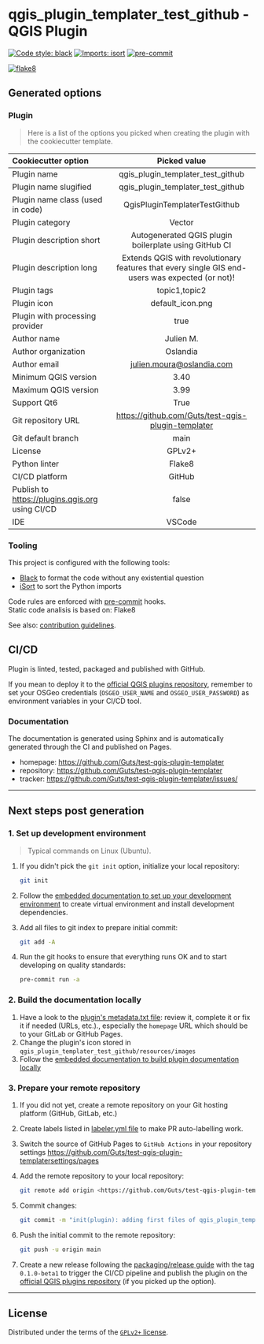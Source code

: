 # qgis_plugin_templater_test_github - QGIS Plugin

[![Code style: black](https://img.shields.io/badge/code%20style-black-000000.svg)](https://github.com/psf/black)
[![Imports: isort](https://img.shields.io/badge/%20imports-isort-%231674b1?style=flat&labelColor=ef8336)](https://pycqa.github.io/isort/)
[![pre-commit](https://img.shields.io/badge/pre--commit-enabled-brightgreen?logo=pre-commit&logoColor=white)](https://github.com/pre-commit/pre-commit)


[![flake8](https://img.shields.io/badge/linter-flake8-green)](https://flake8.pycqa.org/)

## Generated options

### Plugin

> Here is a list of the options you picked when creating the plugin with the cookiecutter template.

| Cookiecutter option | Picked value |
| :------------------ | :----------: |
| Plugin name | qgis_plugin_templater_test_github |
| Plugin name slugified | qgis_plugin_templater_test_github |
| Plugin name class (used in code) | QgisPluginTemplaterTestGithub |
| Plugin category | Vector |
| Plugin description short | Autogenerated QGIS plugin boilerplate using GitHub CI |
| Plugin description long | Extends QGIS with revolutionary features that every single GIS end-users was expected (or not)! |
| Plugin tags | topic1,topic2 |
| Plugin icon | default_icon.png |
| Plugin with processing provider | true |
| Author name | Julien M. |
| Author organization | Oslandia |
| Author email | julien.moura@oslandia.com |
| Minimum QGIS version | 3.40 |
| Maximum QGIS version | 3.99 |
| Support Qt6 | True |
| Git repository URL | https://github.com/Guts/test-qgis-plugin-templater |
| Git default branch | main |
| License | GPLv2+ |
| Python linter | Flake8 |
| CI/CD platform | GitHub |
| Publish to <https://plugins.qgis.org> using CI/CD | false |
| IDE | VSCode |

### Tooling

This project is configured with the following tools:

- [Black](https://black.readthedocs.io/en/stable/) to format the code without any existential question
- [iSort](https://pycqa.github.io/isort/) to sort the Python imports

Code rules are enforced with [pre-commit](https://pre-commit.com/) hooks.  
Static code analisis is based on: Flake8

See also: [contribution guidelines](CONTRIBUTING.md).

## CI/CD

Plugin is linted, tested, packaged and published with GitHub.

If you mean to deploy it to the [official QGIS plugins repository](https://plugins.qgis.org/), remember to set your OSGeo credentials (`OSGEO_USER_NAME` and `OSGEO_USER_PASSWORD`) as environment variables in your CI/CD tool.


### Documentation

The documentation is generated using Sphinx and is automatically generated through the CI and published on Pages.

- homepage: <https://github.com/Guts/test-qgis-plugin-templater>
- repository: <https://github.com/Guts/test-qgis-plugin-templater>
- tracker: <https://github.com/Guts/test-qgis-plugin-templater/issues/>

----

## Next steps post generation

### 1. Set up development environment

> Typical commands on Linux (Ubuntu).

1. If you didn't pick the `git init` option, initialize your local repository:

    ```sh
    git init
    ```

1. Follow the [embedded documentation to set up your development environment](./docs/development/environment.md) to create  virtual environment and install development dependencies.
1. Add all files to git index to prepare initial commit:

    ```sh
    git add -A
    ```

1. Run the git hooks to ensure that everything runs OK and to start developing on quality standards:

    ```sh
    pre-commit run -a
    ```

### 2. Build the documentation locally

1. Have a look to the [plugin's metadata.txt file](qgis_plugin_templater_test_github/metadata.txt): review it, complete it or fix it if needed (URLs, etc.)., especially the `homepage` URL which should be to your GitLab or GitHub Pages.
1. Change the plugin's icon stored in `qgis_plugin_templater_test_github/resources/images`
1. Follow the [embedded documentation to build plugin documentation locally](./docs/development/documentation.md)

### 3. Prepare your remote repository

1. If you did not yet, create a remote repository on your Git hosting platform (GitHub, GitLab, etc.)
1. Create labels listed in [labeler.yml file](.github/labeler.yml) to make PR auto-labelling work.
1. Switch the source of GitHub Pages to `GitHub Actions` in your repository settings <https://github.com/Guts/test-qgis-plugin-templatersettings/pages>
1. Add the remote repository to your local repository:

    ```sh
    git remote add origin <https://github.com/Guts/test-qgis-plugin-templater>
    ```

1. Commit changes:

    ```sh
    git commit -m "init(plugin): adding first files of qgis_plugin_templater_test_github" -m "generated with QGIS Plugin Templater (https://oslandia.gitlab.io/qgis/template-qgis-plugin)"
    ```

1. Push the initial commit to the remote repository:

    ```sh
    git push -u origin main
    ```

1. Create a new release following the [packaging/release guide](./docs//development/packaging.md) with the tag `0.1.0-beta1` to trigger the CI/CD pipeline and publish the plugin on the [official QGIS plugins repository](https://plugins.qgis.org/) (if you picked up the option).

----

## License

Distributed under the terms of the [`GPLv2+` license](LICENSE).
